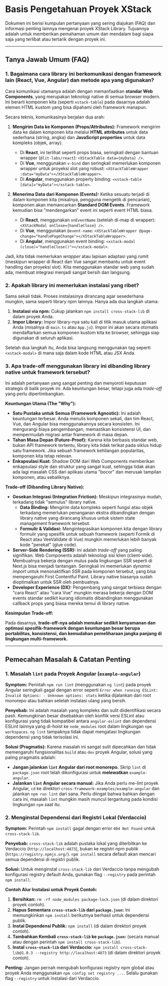 # Basis Pengetahuan Proyek XStack

Dokumen ini berisi kumpulan pertanyaan yang sering diajukan (FAQ) dan informasi penting lainnya mengenai proyek XStack Library. Tujuannya adalah untuk memberikan pemahaman umum dan mendalam bagi siapa saja yang terlibat atau tertarik dengan proyek ini.

---

## Tanya Jawab Umum (FAQ)

### 1. Bagaimana cara library ini berkomunikasi dengan framework lain (React, Vue, Angular) dan metode apa yang digunakan?

Cara komunikasi utamanya adalah dengan memanfaatkan **standar Web Components**, yang merupakan teknologi native di semua browser modern. Ini berarti komponen kita (seperti `xstack-table`) pada dasarnya adalah elemen HTML kustom yang bisa dipahami oleh framework manapun.

Secara teknis, komunikasinya berjalan dua arah:

1.  **Mengirim Data ke Komponen (Props/Attributes):** Framework mengirim data ke dalam komponen kita melalui **HTML attributes** untuk data sederhana (string, angka) dan **JavaScript properties** untuk data kompleks (objek, array).
    *   Di **React**, ini terlihat seperti props biasa, seringkali dengan bantuan wrapper (`@lit-labs/react`): `<XStackTable data={myData} />`.
    *   Di **Vue**, menggunakan `v-bind` dan seringkali memerlukan komponen wrapper untuk proyeksi slot yang robust: `<XStackTableWrapper :data="myData"></XStackTableWrapper>`.
    *   Di **Angular**, menggunakan property binding: `<xstack-table [data]="myData"></xstack-table>`.

2.  **Menerima Data dari Komponen (Events):** Ketika sesuatu terjadi di dalam komponen kita (misalnya, pengguna mengetik di pencarian), komponen akan memancarkan **Standard DOM Events**. Framework kemudian bisa "mendengarkan" event ini seperti event HTML biasa.
    *   Di **React**, menggunakan `onEventName` (setelah di-map di wrapper): `<XStackModal onClose={handleClose} />`.
    *   Di **Vue**, menggunakan `@event-name`: `<XStackTableWrapper @page-change="handlePageChange"></XStackTableWrapper>`.
    *   Di **Angular**, menggunakan event binding: `<xstack-modal (close)="handleClose()"></xstack-modal>`.

Jadi, kita tidak memerlukan *wrapper* atau lapisan adaptasi yang rumit (meskipun wrapper di React dan Vue sangat membantu untuk event handling dan proyeksi slot). Kita menggunakan standar web yang sudah ada, membuat integrasi menjadi sangat bersih dan langsung.

### 2. Apakah library ini memerlukan instalasi yang ribet?

Sama sekali tidak. Proses instalasinya dirancang agar sesederhana mungkin, sama seperti library npm lainnya. Hanya ada dua langkah utama:

1.  **Instalasi via npm:** Cukup jalankan `npm install cross-stack-lib` di dalam proyek Anda.
2.  **Impor Library:** Impor library-nya satu kali di titik masuk utama aplikasi Anda (misalnya di `main.ts` atau `App.js`). Impor ini akan secara otomatis mendaftarkan semua komponen kustom kita ke browser, sehingga siap digunakan di seluruh aplikasi.

Setelah dua langkah itu, Anda bisa langsung menggunakan tag seperti `<xstack-modal>` di mana saja dalam kode HTML atau JSX Anda.

### 3. Apa trade-off menggunakan library ini dibanding library native untuk framework tersebut?

Ini adalah pertanyaan yang sangat penting dan menyoroti keputusan strategis di balik proyek ini. Ada keuntungan besar, tetapi juga ada *trade-off* yang perlu dipertimbangkan.

**Keuntungan Utama (The "Why"):**

*   **Satu Pustaka untuk Semua (Framework Agnostic):** Ini adalah keuntungan terbesar. Anda menulis komponen sekali, dan tim React, Vue, dan Angular bisa menggunakannya secara konsisten. Ini mengurangi biaya pengembangan, memastikan konsistensi UI, dan mempermudah migrasi antar framework di masa depan.
*   **Tahan Masa Depan (Future-Proof):** Karena kita berbasis standar web, bukan API framework tertentu, library kita tidak terikat pada siklus hidup satu framework. Jika sebuah framework kehilangan popularitas, komponen kita tetap relevan.
*   **Enkapsulasi Kuat:** Shadow DOM dari Web Components memberikan enkapsulasi style dan struktur yang sangat kuat, sehingga tidak akan ada lagi masalah CSS dari aplikasi utama "bocor" dan merusak tampilan komponen, atau sebaliknya.

**Trade-off (Dibanding Library Native):**

*   **Gesekan Integrasi (Integration Friction):** Meskipun integrasinya mudah, terkadang tidak "semulus" library native.
    *   **Data Binding:** Mengirim data kompleks seperti fungsi atau objek terkadang memerlukan penanganan ekstra dibandingkan dengan library native yang dirancang khusus untuk sistem state management framework tersebut.
    *   **Formulir & Validasi:** Mengintegrasikan komponen kita dengan library formulir yang spesifik untuk sebuah framework (seperti Formik di React atau VeeValidate di Vue) mungkin memerlukan lebih banyak kode "perekat" (glue code).
*   **Server-Side Rendering (SSR):** Ini adalah *trade-off* yang paling signifikan. Web Components adalah teknologi sisi klien (client-side). Membuatnya bekerja dengan mulus pada lingkungan SSR seperti di Next.js bisa menjadi tantangan. Seringkali ini memerlukan *dynamic import* untuk menonaktifkan SSR pada komponen tersebut, yang bisa mempengaruhi First Contentful Paint. Library native biasanya sudah dioptimalkan untuk SSR oleh pembuatnya.
*   **Developer Experience (DX):** Pengembang yang sangat terbiasa dengan "cara React" atau "cara Vue" mungkin merasa bekerja dengan DOM events standar sedikit kurang idiomatis dibandingkan menggunakan callback props yang biasa mereka temui di library native.

**Kesimpulan Trade-off:**

Pada dasarnya, **trade-off-nya adalah menukar sedikit kenyamanan dan optimasi spesifik-framework dengan keuntungan besar berupa portabilitas, konsistensi, dan kemudahan pemeliharaan jangka panjang di lingkungan multi-framework.**

---

## Pemecahan Masalah & Catatan Penting

### 1. Masalah `lint` pada Proyek Angular (`example-angular`)

**Symptom:** Perintah `npm run lint` (menggunakan `ng lint`) pada proyek Angular seringkali gagal dengan error seperti `Error when running ESLint: Invalid Options: - Unknown options: stats` ketika dijalankan dari root monorepo atau bahkan setelah instalasi ulang yang bersih.

**Penyebab:** Ini adalah masalah yang kompleks dan sulit diidentifikasi secara pasti. Kemungkinan besar disebabkan oleh konflik versi ESLint atau konfigurasi yang tidak kompatibel antara `angular-eslint` dan dependensi ESLint lainnya yang di-hoist ke `node_modules` root dalam lingkungan `npm workspaces`. `ng lint` tampaknya tidak dapat mengatasi lingkungan dependensi yang tidak terisolasi ini.

**Solusi (Pragmatis):**
Karena masalah ini sangat sulit dipecahkan dan tidak memengaruhi fungsionalitas `build` atau `dev` proyek Angular, solusi yang paling pragmatis adalah:

*   **Jangan jalankan `lint` Angular dari root monorepo.** Skrip `lint` di `package.json` root telah dikonfigurasi untuk **melewatkan** `example-angular`.
*   **Jalankan `lint` Angular secara manual:** Jika Anda perlu me-lint proyek Angular, `cd` ke direktori `cross-framework-examples/example-angular` dan jalankan `npm run lint` dari sana. Perlu diingat bahwa bahkan dengan cara ini, masalah `lint` mungkin masih muncul tergantung pada kondisi lingkungan `npm` saat itu.

### 2. Menginstal Dependensi dari Registri Lokal (Verdaccio)

**Symptom:** Perintah `npm install` gagal dengan error `404 Not Found` untuk `cross-stack-lib`.

**Penyebab:** `cross-stack-lib` adalah pustaka lokal yang diterbitkan ke Verdaccio (`http://localhost:4873`), bukan ke registri npm publik (`https://registry.npmjs.org/`). `npm install` secara default akan mencari semua dependensi di registri publik.

**Solusi:** Untuk menginstal `cross-stack-lib` dari Verdaccio tanpa mengubah konfigurasi registry default Anda, gunakan flag `--registry` pada perintah `npm install`.

**Contoh Alur Instalasi untuk Proyek Contoh:**

1.  **Bersihkan:** `rm -rf node_modules package-lock.json` (di dalam direktori proyek contoh).
2.  **Hapus Sementara `cross-stack-lib` dari `package.json`:** Ini memungkinkan `npm install` berikutnya berhasil untuk dependensi publik.
3.  **Instal Dependensi Publik:** `npm install` (di dalam direktori proyek contoh).
4.  **Tambahkan Kembali `cross-stack-lib` ke `package.json`:** (secara manual atau dengan perintah `npm install cross-stack-lib`).
5.  **Instal `cross-stack-lib` dari Verdaccio:** `npm install cross-stack-lib@1.0.3 --registry http://localhost:4873` (di dalam direktori proyek contoh).

**Penting:** Jangan pernah mengubah konfigurasi registry npm global atau proyek Anda menggunakan `npm config set registry ...`. Selalu gunakan flag `--registry` untuk instalasi dari Verdaccio.
